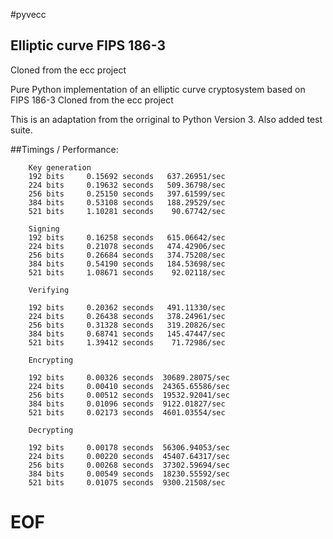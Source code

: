 #pyvecc

## Elliptic curve FIPS 186-3

Cloned from the ecc project

Pure Python implementation of an elliptic curve cryptosystem based on FIPS 186-3
Cloned from the ecc project

This is an adaptation from the orriginal to Python Version 3.
Also added test suite.

##Timings / Performance:

        Key generation
        192 bits     0.15692 seconds   637.26951/sec
        224 bits     0.19632 seconds   509.36798/sec
        256 bits     0.25150 seconds   397.61599/sec
        384 bits     0.53108 seconds   188.29529/sec
        521 bits     1.10281 seconds    90.67742/sec

        Signing
        192 bits     0.16258 seconds   615.06642/sec
        224 bits     0.21078 seconds   474.42906/sec
        256 bits     0.26684 seconds   374.75208/sec
        384 bits     0.54190 seconds   184.53698/sec
        521 bits     1.08671 seconds    92.02118/sec

        Verifying

        192 bits     0.20362 seconds   491.11330/sec
        224 bits     0.26438 seconds   378.24961/sec
        256 bits     0.31328 seconds   319.20826/sec
        384 bits     0.68741 seconds   145.47447/sec
        521 bits     1.39412 seconds    71.72986/sec

        Encrypting

        192 bits     0.00326 seconds  30689.28075/sec
        224 bits     0.00410 seconds  24365.65586/sec
        256 bits     0.00512 seconds  19532.92041/sec
        384 bits     0.01096 seconds  9122.01827/sec
        521 bits     0.02173 seconds  4601.03554/sec

        Decrypting

        192 bits     0.00178 seconds  56306.94053/sec
        224 bits     0.00220 seconds  45407.64317/sec
        256 bits     0.00268 seconds  37302.59694/sec
        384 bits     0.00549 seconds  18230.55592/sec
        521 bits     0.01075 seconds  9300.21508/sec

# EOF

